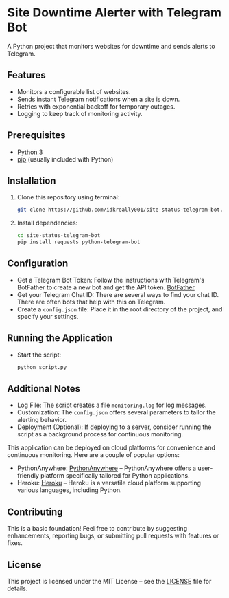 # Site Downtime Alerter with Telegram Bot

A Python project that monitors websites for downtime and sends alerts to Telegram.

## Features

- Monitors a configurable list of websites.
- Sends instant Telegram notifications when a site is down.
- Retries with exponential backoff for temporary outages.
- Logging to keep track of monitoring activity.

## Prerequisites

- [Python 3](https://www.python.org/)
- [pip](https://packaging.python.org/tutorials/installing-packages/) (usually included with Python)

## Installation

1. Clone this repository using terminal:

    ```bash
    git clone https://github.com/idkreally001/site-status-telegram-bot.git
    ```

2. Install dependencies:

    ```bash
    cd site-status-telegram-bot
    pip install requests python-telegram-bot
    ```

## Configuration

- Get a Telegram Bot Token: Follow the instructions with Telegram's BotFather to create a new bot and get the API token. [BotFather](https://telegram.me/BotFather)
- Get your Telegram Chat ID: There are several ways to find your chat ID. There are often bots that help with this on Telegram.
- Create a `config.json` file: Place it in the root directory of the project, and specify your settings.

## Running the Application

- Start the script: 

    ```bash
    python script.py
    ```

## Additional Notes

- Log File: The script creates a file `monitoring.log` for log messages.
- Customization: The `config.json` offers several parameters to tailor the alerting behavior.
- Deployment (Optional): If deploying to a server, consider running the script as a background process for continuous monitoring.

This application can be deployed on cloud platforms for convenience and continuous monitoring. Here are a couple of popular options:

- PythonAnywhere: [PythonAnywhere](https://www.pythonanywhere.com) – PythonAnywhere offers a user-friendly platform specifically tailored for Python applications.
- Heroku: [Heroku](https://heroku.com) – Heroku is a versatile cloud platform supporting various languages, including Python.

## Contributing

This is a basic foundation! Feel free to contribute by suggesting enhancements, reporting bugs, or submitting pull requests with features or fixes.

## License

This project is licensed under the MIT License – see the [LICENSE](LICENSE) file for details.
